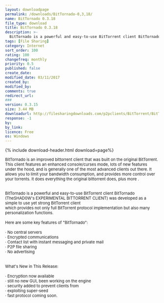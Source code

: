 ```yaml
---
layout: downloadpage
permalink: /downloads/BitTornado-0,3,18/
name: BitTornado 0.3.18
file_type: download
title: BitTornado 0.3.18
description: >-
  BitTornado is a powerful and easy-to-use BitTorrent client BitTornado (TheSHAD0W's EXPERIMENTAL BITTORRENT CLIENT) was developed as a simple to use yet strong BitTorrent client 
tags: [File Sharing]
category: Internet
sort_order: 100
rating: 100
changefreq: monthly
priority: 0.5
published: false
create_date: 
modified_date: 03/11/2017
created_by: 
modified_by: 
comments: true
redirect_url: 
### 
version: 0.3.15
size: 3.44 MB
downloadurl: http://filesharingdownloads.com/p2pclients/BitTorrent/BitTornado/BitTornado 0.3.12 w32install.exe
response: -1
by: 
by_link: 
licence: Free
os: Windows
---
```


{% include download-header.html download=page%}

<p style="fix-download-text !important">
<p><font size="2">BitTornado is an improved bittorrent client that was built on the original BitTorrent. This client features an enhanced console/curses mode, lots of new features under the hood, and is generally one of the most advanced clients out there. It allows you to limit your bandwidth consumption, and provides more control over your torrents. It does everything the original bittorrent does, plus more . </font></p>
<p><br />
<font size="2">BitTornado is a powerful and easy-to-use BitTorrent client BitTornado (TheSHAD0W's EXPERIMENTAL BITTORRENT CLIENT) was developed as a simple to use yet strong BitTorrent client <br />
which provides not only full BitTorrent protocol implementation but also many personalization functions. <br />
<br />
Here are some key features of "BitTornado": <br />
<br />
· No central servers <br />
· Encrypted communications <br />
· Contact list with instant messaging and private mail <br />
· P2P file sharing <br />
· No advertising <br />
<br />
<br />
What's New in This Release: <br />
<br />
· Encryption now available <br />
· still no new GUI, been working on the engine <br />
· security added to prevent clients from <br />
· exploiting super-seed <br />
· fast protocol coming soon.</font></p></p>
